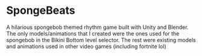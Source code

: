 # SpongeBeats

A hilarious spongebob themed rhythm game built with Unity and Blender. The only models/animations that I created were the ones used for the spongebob in the Bikini Bottom level selector. The rest were existing models and animations used in other video games (including fortnite lol)
